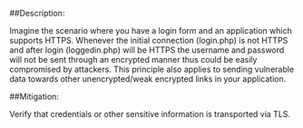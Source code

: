 ##Description:

Imagine the scenario where you have a login form and an application which supports HTTPS.
Whenever the initial connection (login.php) is not HTTPS and after login (loggedin.php)
will be HTTPS the username and password will not be sent through an encrypted manner thus
could be easily compromised by attackers. This principle also applies to sending
vulnerable data towards other unencrypted/weak encrypted links in your application.

##Mitigation:

Verify that credentials or other sensitive information is transported via TLS.
